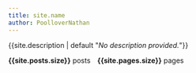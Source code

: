 ```yaml
---
title: site.name
author: PoolloverNathan
---
```

{{site.description | default "*No description provided.*"}}

**{{site.posts.size}}** posts&emsp;**{{site.pages.size}}** pages

